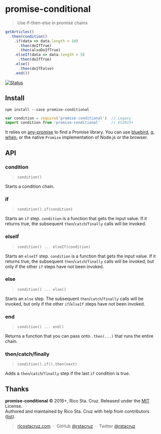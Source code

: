 # promise-conditional

> Use if-then-else in promise chains

```js
getArticles()
  .then(condition()
    .if(data => data.length > 10)
      .then(doIfTrue)
      .then(alsoDoIfTrue)
    .elseIf(data => data.length > 5)
      .then(doIfTrue)
    .else()
      .then(doIfFalse)
    .end())
```

[![Status](https://travis-ci.org/rstacruz/promise-conditional.svg?branch=master)](https://travis-ci.org/rstacruz/promise-conditional "See test builds")

## Install

```
npm install --save promise-conditional
```

```js
var condition = require('promise-conditional')  // Legacy
import condition from 'promise-conditional'     // ES2015+
```

It relies on [any-promise](https://www.npmjs.com/package/any-promise) to find a Promise library. You can use [bluebird](https://www.npmjs.com/package/bluebird), [q](https://www.npmjs.com/package/q), [when](https://www.npmjs.com/package/when), or the native `Promise` implementation of Node.js or the browser.

## API

### condition
> `condition()`

Starts a condition chain.

### if

> `condition().if(condition)`

Starts an `if` step. `condition` is a function that gets the input value. If it returns true, the subsequent `then`/`catch`/`finally` calls will be invoked.

### elseIf

> `condition() ... elseIf(condition)`

Starts an `elseIf` step. `condition` is a function that gets the input value. If it returns true, the subsequent `then`/`catch`/`finally` calls will be invoked, but only if the other `if` steps have not been invoked.

### else

> `condition() ... else()`

Starts an `else` step. The subsequent `then`/`catch`/`finally` calls will be invoked, but only if the other `if`/`elseIf` steps have not been invoked.

### end

> `condition() ... end()`

Returns a function that you can pass onto `.then(...)` that runs the entire chain.

### then/catch/finally

> `condition().if().then(next)`

Adds a `then`/`catch`/`finally` step if the last `if` condition is true.

## Thanks

**promise-conditional** © 2016+, Rico Sta. Cruz. Released under the [MIT] License.<br>
Authored and maintained by Rico Sta. Cruz with help from contributors ([list][contributors]).

> [ricostacruz.com](http://ricostacruz.com) &nbsp;&middot;&nbsp;
> GitHub [@rstacruz](https://github.com/rstacruz) &nbsp;&middot;&nbsp;
> Twitter [@rstacruz](https://twitter.com/rstacruz)

[MIT]: http://mit-license.org/
[contributors]: http://github.com/rstacruz/promise-conditional/contributors
